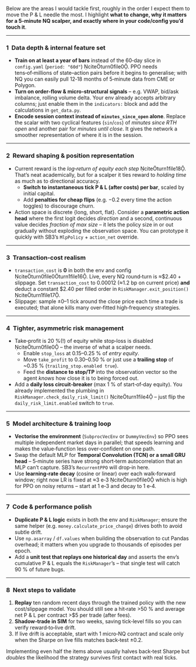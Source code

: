 Below are the areas I would tackle first, roughly in the order I expect them to move the P & L needle the most.  I highlight **what to change, why it matters for a 5‑minute NQ scalper, and exactly where in your code/config you’d touch it**.

---

### 1  Data depth & internal feature set  
* **Train on at least a year of bars** instead of the 60‑day slice in `config.yaml` (`period: "60d"`) citeturn0file0.  PPO needs tens‑of‑millions of state–action pairs before it begins to generalise; with NQ you can easily pull 12‑18 months of 5‑minute data from CME or Polygon.  
* **Turn on order‑flow & micro‑structural signals** – e.g. VWAP, bid/ask imbalance, rolling volume delta.  Your env already accepts arbitrary columns; just enable them in the `indicators:` block and add the calculations in `get_data.py`.  
* **Encode session context instead of `minutes_since_open` alone**.  Replace the scalar with two cyclical features (`sin`/`cos`) of *minutes since RTH open* and another pair for *minutes until close*.  It gives the network a smoother representation of where it is in the session.

---

### 2  Reward shaping & position representation  
* Current reward is the *log‑return of equity each step* citeturn1file18.  That’s neat academically, but for a scalper it ties reward to *holding time* as much as to directional accuracy.  
  * **Switch to instantaneous tick P & L (after costs) per bar**, scaled by initial capital.  
  * Add **penalties for cheap flips** (e.g. −0.2 every time the action toggles) to discourage churn.  
* Action space is discrete {long, short, flat}.  Consider a **parametric action head** where the first logit decides *direction* and a second, continuous value decides *fraction of max size* – it lets the policy size in or out gradually without exploding the observation space.  You can prototype it quickly with SB3’s `MlpPolicy` + `action_net` override.

---

### 3  Transaction‑cost realism  
* `transaction_cost` is **0** in both the env and config citeturn0file0turn1file16. Live, every NQ round‑turn is ≈\$2.40 + slippage.  Set `transaction_cost` to 0.00012 (≈1.2 bp on current price) **and** deduct a constant \$2.40 per filled order in `RiskManager.exit_position()` citeturn1file17.  
* Slippage: sample ±0–1 tick around the close price each time a trade is executed; that alone kills many over‑fitted high‑frequency strategies.

---

### 4  Tighter, asymmetric risk management  
* Take‑profit is 20 %(!) of equity while stop‑loss is disabled citeturn0file0 – the inverse of what a scalper needs.  
  * Enable `stop_loss` at 0.15–0.25 % of *entry equity*.  
  * Move `take_profit` to 0.30–0.50 % or just use a **trailing stop** of ~0.35 % (`trailing_stop.enabled true`).  
  * Feed the **distance to stop/TP** into the observation vector so the agent *knows* how close it is to being forced out.  
* Add a **daily loss circuit‑breaker** (max 1 % of start‑of‑day equity).  You already implemented the plumbing in `RiskManager.check_daily_risk_limit()` citeturn1file4 – just flip the `daily_risk_limit.enabled` switch to `true`.

---

### 5  Model architecture & training loop  
* **Vectorise the environment** (`SubprocVecEnv` or `DummyVecEnv`) so PPO sees multiple independent market days in parallel; that speeds learning and makes the value‑function less over‑confident on one path.  
* Swap the default MLP for **Temporal Convolution (TCN) or a small GRU head** – 5‑minute series have strong short‑term autocorrelation that an MLP can’t capture.  SB3’s `RecurrentPPO` will drop‑in here.  
* Use **learning‑rate decay** (cosine or linear) over each walk‑forward window; right now LR is fixed at ≈3 e‑3 citeturn0file0 which is high for PPO on noisy returns – start at 1 e‑3 and decay to 1 e‑4.  


---

### 7  Code & performance polish  
* **Duplicate P & L logic** exists in both the env and `RiskManager`; ensure the same helper (e.g. `money.calculate_price_change`) drives both to avoid subtle drift.  
* Use `np.asarray` / `df.values` when building the observation to cut Pandas overhead; it matters when you upgrade to thousands of episodes per epoch.  
* Add a **unit test that replays one historical day** and asserts the env’s cumulative P & L equals the `RiskManager`’s – that single test will catch 90 % of future bugs.  

---

### 8  Next steps to validate  
1. **Replay** ten random recent days through the trained policy with the new cost/slippage model.  You should still see a hit‑rate >50 % and average net P & L per contract >\$5 per trade (after fees).  
2. **Shadow‑trade in SIM** for two weeks, saving tick‑level fills so you can verify reward‑to‑live drift.  
3. If live drift is acceptable, start with 1 micro‑NQ contract and scale only when the Sharpe on live fills matches back‑test ±0.2.  

Implementing even half the items above usually halves back‑test Sharpe but *doubles* the likelihood the strategy survives first contact with real ticks.